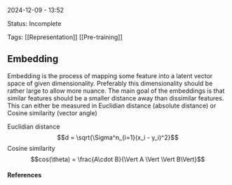2024-12-09 - 13:52

Status: Incomplete

Tags: [[Representation]] [[Pre-training]]

## **Embedding**
Embedding is the process of mapping some feature into a latent vector space of given dimensionality. Preferably this dimensionality should be rather large to allow more nuance.
The main goal of the embeddings is that similar features should be a smaller distance away than dissimilar features. This can either be measured in Euclidian distance (absolute distance) or Cosine similarity (vector angle)

Euclidian distance
$$d = \sqrt{\Sigma^n_{i=1}(x_i - y_i)^2}$$
Cosine similarity
$$cos(\theta) = \frac{A\cdot B}{\Vert A \Vert \Vert B\Vert}$$

#### **References**
